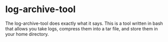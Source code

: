 # log-archive-tool
The log-archive-tool does exactly what it says. This is a tool written in bash that allows you take logs, compress them into a tar file, and store them in your home directory.

